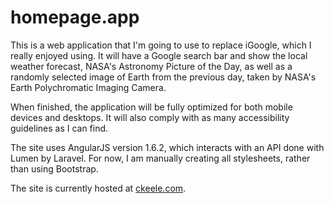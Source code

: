 # homepage.app

This is a web application that I'm going to use to replace iGoogle, which I really enjoyed using. It will have a Google search bar and show the local weather forecast, NASA's Astronomy Picture of the Day, as well as a randomly selected image of Earth from the previous day, taken by NASA's Earth Polychromatic Imaging Camera. 

When finished, the application will be fully optimized for both mobile devices and desktops. It will also comply with as many accessibility guidelines as I can find. 

The site uses AngularJS version 1.6.2, which interacts with an API done with Lumen by Laravel. For now, I am manually creating all stylesheets, rather than using Bootstrap. 

The site is currently hosted at [ckeele.com](ckeele.com). 
